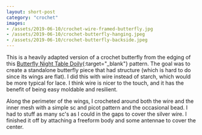 ```yaml
---
layout: short-post
category: "crochet"
images:
- /assets/2019-06-10/crochet-wire-framed-butterfly.jpg
- /assets/2019-06-10/crochet-butterfly-hanging.jpeg
- /assets/2019-06-10/crochet-butterfly-backside.jpeg
---
```

This is a heavily adapted version of a crochet butterfly from the edging of this [Butterfly Night Table Doily](https://www.ravelry.com/patterns/library/butterfly-night-table-doily-s-55){:target="_blank"} pattern. The goal was to create a standalone butterfly piece that had structure (which is hard to do since its wings are flat). I did this with wire instead of starch, which would be more typical for lace. I think wire is nicer to the touch, and it has the benefit of being easy moldable and resilient. 

Along the perimeter of the wings, I crocheted around both the wire and the inner mesh with a simple sc and picot pattern and the occasional bead. I had to stuff as many sc's as I could in the gaps to cover the silver wire. I finished it off by attaching a freeform body and some antennae to cover the center.